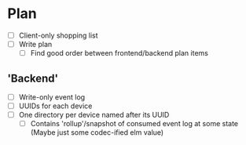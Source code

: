 # Plan

* [ ] Client-only shopping list
* [ ] Write plan
  - [ ] Find good order between frontend/backend plan items

## 'Backend'

* [ ] Write-only event log
* [ ] UUIDs for each device
* [ ] One directory per device named after its UUID
  - [ ] Contains 'rollup'/snapshot of consumed event log at some state (Maybe just some codec-ified elm value)
